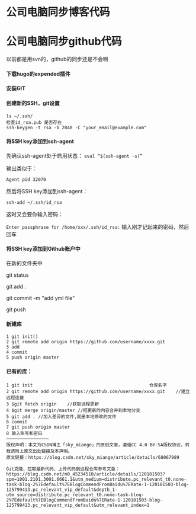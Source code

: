 # 公司电脑同步博客代码




# 公司电脑同步github代码

以前都是用svn的，github的同步还是不会啊

#### 下载hugo的expended插件

#### 安装GIT

#### 创建新的SSH，git设置

```
ls ~/.ssh/
检查id_rsa.pub 是否存在
ssh-keygen -t rsa -b 2048 -C "your_email@example.com"

```

#### 将SSH key添加到ssh-agent

先确认ssh-agent处于启用状态：
 `eval “$(ssh-agent -s)”`

输出类似于：

```
Agent pid 32070
```

然后将SSH key添加到ssh-agent：

```
ssh-add ~/.ssh/id_rsa
```

这时又会要你输入密码：

`Enter passphrase for /home/xxx/.ssh/id_rsa:`
 输入刚才记起来的密码，然后回车

#### 将SSH key添加到Github账户中

在新的文件夹中

git status  

git add . 

git commit -m "add yml file" 

git push



#### 新建库

```
1 git init()
2 git remote add origin https://github.com/username/xxxx.git
3 add
4 commit
5 push origin master
```

#### 已有的库：

```
1 git init                                            仓库名字
2 git remote add origin https://github.com/username/xxxx.git    //建立远程连接
3 $git fetch origin    //获取远程更新 
4 $git merge origin/master //把更新的内容合并到本地分支
5 git add . //加入差异的文件,就是本地修改的文件
6 commit  
7 git push origin master
8 输入账号和密码
————————————————
版权声明：本文为CSDN博主「sky_miange」的原创文章，遵循CC 4.0 BY-SA版权协议，转载请附上原文出处链接及本声明。
原文链接：https://blog.csdn.net/sky_miange/article/details/68067989
```

```
Git克隆、拉取最新代码、上传代码到远程仓库参考文章：
https://blog.csdn.net/m0_45234510/article/details/120181503?spm=1001.2101.3001.6661.1&utm_medium=distribute.pc_relevant_t0.none-task-blog-2%7Edefault%7EBlogCommendFromBaidu%7ERate-1-120181503-blog-125799413.pc_relevant_vip_default&depth_1-utm_source=distribute.pc_relevant_t0.none-task-blog-2%7Edefault%7EBlogCommendFromBaidu%7ERate-1-120181503-blog-125799413.pc_relevant_vip_default&utm_relevant_index=1
```


